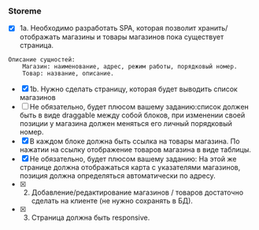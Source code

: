 ### Storeme
- [x] 1a. Необходимо разработать SPA, которая позволит хранить/отображать магазины и товары магазинов пока существует страница.
```
Описание сущностей:
	Магазин: наименование, адрес, режим работы, порядковый номер.
	Товар: название, описание.
```
- [x] 1b. Нужно сделать страницу, которая будет выводить список магазинов
- [ ] Не обязательно, будет плюсом вашему заданию:список должен быть в виде draggable между собой блоков, при изменении своей позиции у магазина должен меняться его личный порядковый номер.
- [x] В каждом блоке должна быть ссылка на товары магазина. По нажатии на ссылку отображение товаров магазина в виде таблицы.
- [x] Не обязательно, будет плюсом вашему заданию:
На этой же странице должна отображаться карта с указателями магазинов, позиция должна определяться автоматически по адресу.
- [x] 2. Добавление/редактирование магазинов / товаров достаточно сделать на клиенте (не нужно сохранять в БД).
- [x] 3. Страница должна быть responsive.
